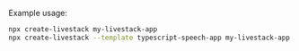 Example usage:

```bash
npx create-livestack my-livestack-app
npx create-livestack --template typescript-speech-app my-livestack-app
```
